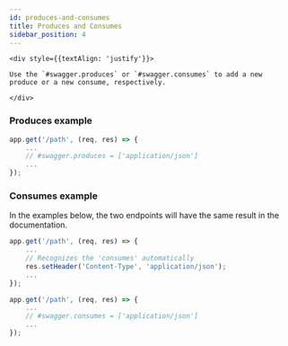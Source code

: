 ```yaml
---
id: produces-and-consumes
title: Produces and Consumes 
sidebar_position: 4
---
```


```mdx-code-block
<div style={{textAlign: 'justify'}}>

Use the `#swagger.produces` or `#swagger.consumes` to add a new produce or a new consume, respectively.

</div>
```

### Produces example

```js title="Example #1"
app.get('/path', (req, res) => {
    ...
    // #swagger.produces = ['application/json']
    ...
});
```

### Consumes example

In the examples below, the two endpoints will have the same result in the documentation.

```js title="Example #2"
app.get('/path', (req, res) => {
    ...
    // Recognizes the 'consumes' automatically
    res.setHeader('Content-Type', 'application/json');
    ...
});
```

```js title="Example #3"
app.get('/path', (req, res) => {
    ...
    // #swagger.consumes = ['application/json']
    ...
});
```
